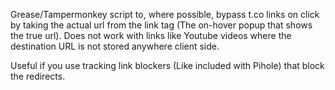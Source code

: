 Grease/Tampermonkey script to, where possible, bypass t.co links on click by taking the actual url from the link tag (The on-hover popup that shows the true url).  Does not work with links like Youtube videos where the destination URL is not stored anywhere client side.

Useful if you use tracking link blockers (Like included with Pihole) that block the redirects.
